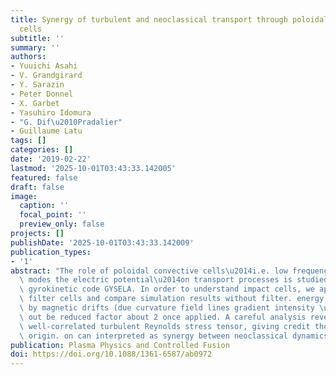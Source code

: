 ```yaml
---
title: Synergy of turbulent and neoclassical transport through poloidal convective
  cells
subtitle: ''
summary: ''
authors:
- Yuuichi Asahi
- V. Grandgirard
- Y. Sarazin
- Peter Donnel
- X. Garbet
- Yasuhiro Idomura
- "G. Dif\u2010Pradalier"
- Guillaume Latu
tags: []
categories: []
date: '2019-02-22'
lastmod: '2025-10-01T03:43:33.142005'
featured: false
draft: false
image:
  caption: ''
  focal_point: ''
  preview_only: false
projects: []
publishDate: '2025-10-01T03:43:33.142009'
publication_types:
- '1'
abstract: "The role of poloidal convective cells\u2014i.e. low frequency axisymmetric\
  \ modes the electric potential\u2014on transport processes is studied with full-F\
  \ gyrokinetic code GYSELA. In order to understand impact cells, we apply a numerical\
  \ filter cells and compare simulation results without filter. energy flux driven\
  \ by magnetic drifts (due curvature field lines gradient intensity \u2207B) turns\
  \ out be reduced factor about 2 once applied. A careful analysis reveals that spectrum\
  \ well-correlated turbulent Reynolds stress tensor, giving credit their turbulence\
  \ origin. on can interpreted as synergy between neoclassical dynamics."
publication: Plasma Physics and Controlled Fusion
doi: https://doi.org/10.1088/1361-6587/ab0972
---
```

